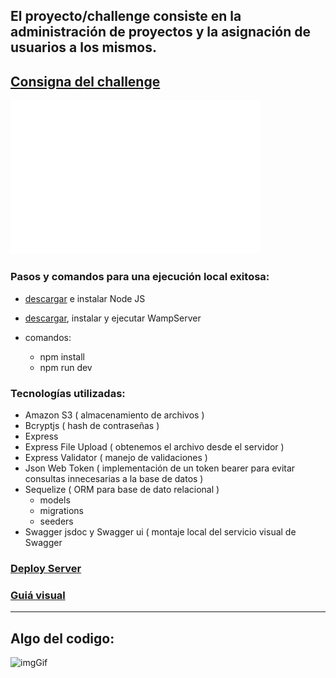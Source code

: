 ## El proyecto/challenge consiste en la administración de proyectos y la asignación de usuarios a los mismos.
## [Consigna del challenge](./exercise/README.md)

<img src="exercise/assets/images/logo.gif" alt="logo gif" width="400">

### Pasos y comandos para una ejecución local exitosa:
- [descargar](https://nodejs.org/es/download/) e instalar Node JS 

- [descargar](https://www.wampserver.com/en/), instalar y ejecutar WampServer

- comandos:
    - npm install
    - npm run dev

### Tecnologías utilizadas:
   - Amazon S3 ( almacenamiento de archivos )
   - Bcryptjs ( hash de contraseñas )
   - Express
   - Express File Upload ( obtenemos el archivo desde el servidor )
   - Express Validator ( manejo de validaciones )
   - Json Web Token ( implementación de un token bearer para evitar consultas innecesarias a la base de datos )
   - Sequelize ( ORM para base de dato relacional )
       - models
       - migrations
       - seeders   
   - Swagger jsdoc y Swagger ui ( montaje local del servicio visual de Swagger

### [Deploy Server](https://esto-es.herokuapp.com/api/docs/)
### [Guiá visual](https://www.figma.com/file/YLDHikbDgfsZbVdEbO0H6U/Full-Stack-Test-1?node-id=1%3A1701)



-----------------------
Algo del codigo:
-----------------------
![imgGif](exercise/assets/images/1.gif)
